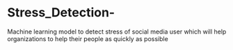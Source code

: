 # Stress_Detection-
Machine learning model to detect stress of social media user which will help organizations to help their people as quickly as possible
